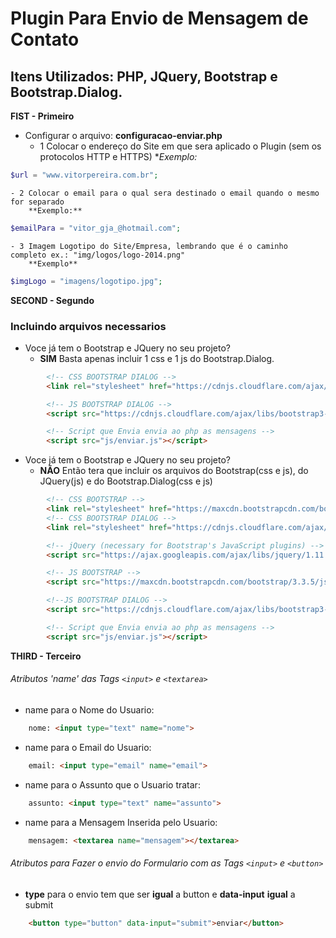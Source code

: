# Plugin Para Envio de Mensagem de Contato
## Itens Utilizados: PHP, JQuery, Bootstrap e Bootstrap.Dialog.

**FIST - Primeiro**
- Configurar o arquivo: **configuracao-enviar.php**
	- 1 Colocar o endereço do Site em que sera aplicado o Plugin (sem os protocolos HTTP e HTTPS)
		**Exemplo:*	
```php
$url = "www.vitorpereira.com.br";
```
	- 2 Colocar o email para o qual sera destinado o email quando o mesmo for separado
		**Exemplo:**
```php
$emailPara = "vitor_gja_@hotmail.com";
```
	- 3 Imagem Logotipo do Site/Empresa, lembrando que é o caminho completo ex.: "img/logos/logo-2014.png"
		**Exemplo**
```php
$imgLogo = "imagens/logotipo.jpg";
```

**SECOND - Segundo**

### Incluindo arquivos **necessarios**
* Voce já tem o Bootstrap e JQuery no seu projeto?
	- **SIM** Basta apenas incluir 1 css e 1 js do Bootstrap.Dialog.
```html
 		<!-- CSS BOOTSTRAP DIALOG -->	
 		<link rel="stylesheet" href="https://cdnjs.cloudflare.com/ajax/libs/bootstrap3-dialog/1.34.5/css/bootstrap-dialog.min.css">

 		<!-- JS BOOTSTRAP DIALOG -->	
 		<script src="https://cdnjs.cloudflare.com/ajax/libs/bootstrap3-dialog/1.34.5/js/bootstrap-dialog.min.js"></script>

 		<!-- Script que Envia envia ao php as mensagens -->
 		<script src="js/enviar.js"></script>
```
* Voce já tem o Bootstrap e JQuery no seu projeto?
	- **NÃO** Então tera que incluir os arquivos do Bootstrap(css e js), 
		 do JQuery(js) e do Bootstrap.Dialog(css e js)

```html
 		<!-- CSS BOOTSTRAP -->	
 		<link rel="stylesheet" href="https://maxcdn.bootstrapcdn.com/bootstrap/3.3.5/css/bootstrap.min.css">
 		<!-- CSS BOOTSTRAP DIALOG -->	
 		<link rel="stylesheet" href="https://cdnjs.cloudflare.com/ajax/libs/bootstrap3-dialog/1.34.5/css/bootstrap-dialog.min.css">	

 		<!-- jQuery (necessary for Bootstrap's JavaScript plugins) -->	
 		<script src="https://ajax.googleapis.com/ajax/libs/jquery/1.11.3/jquery.min.js"></script>	

 		<!-- JS BOOTSTRAP -->
 		<script src="https://maxcdn.bootstrapcdn.com/bootstrap/3.3.5/js/bootstrap.min.js"></script>	

 		<!--JS BOOTSTRAP DIALOG -->	
		<script src="https://cdnjs.cloudflare.com/ajax/libs/bootstrap3-dialog/1.34.5/js/bootstrap-dialog.min.js">	</script>	

 		<!-- Script que Envia envia ao php as mensagens -->	
 		<script src="js/enviar.js"></script>	
```		

**THIRD - Terceiro**
###### Atributos 'name' das Tags `<input>` e `<textarea>`
* name para o Nome do Usuario: 
```html
	nome: <input type="text" name="nome">
```
* name para o Email do Usuario: 
```html
	email: <input type="email" name="email">
```
* name para o Assunto que o Usuario tratar: 
```html
    assunto: <input type="text" name="assunto">
```
* name para a Mensagem Inserida pelo Usuario: 
```html
    mensagem: <textarea name="mensagem"></textarea>
```

###### Atributos para Fazer o envio do Formulario com as Tags `<input>` e `<button>`
* **type** para o envio tem que ser **igual** a button e **data-input** **igual** a submit
```html
    <button type="button" data-input="submit">enviar</button>
```
